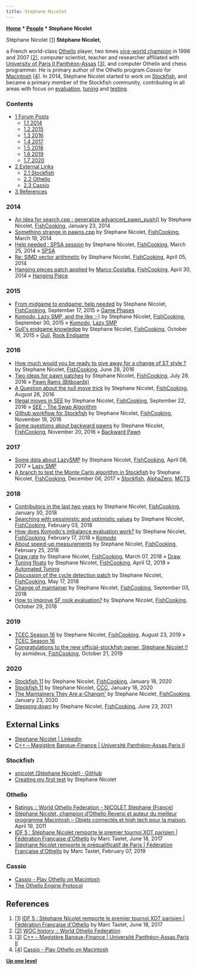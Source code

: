 ```yaml
---
title: Stephane Nicolet
---
```

**[Home](Home "Home") \* [People](People "People") \* Stephane Nicolet**



 [](https://www.ffothello.org/idf-5-stephane-nicolet-remporte-le-premier-tournoi-xot-parisien/) Stéphane Nicolet <a id="cite-note-1" href="#cite-ref-1">[1]</a> 
**Stéphane Nicolet**,  

a French world-class [Othello](Othello "Othello") player, two times [vice-world champion](https://en.wikipedia.org/wiki/Reversi#World_Othello_Championship) in 1996 and 2007 <a id="cite-note-2" href="#cite-ref-2">[2]</a>, 
computer scientist, teacher and researcher affiliated with [University of Paris II Panthéon-Assas](University_of_Paris#2 "University of Paris") <a id="cite-note-3" href="#cite-ref-3">[3]</a>, and computer Othello and chess programmer.
He is primary author of the Othello program *Cassio* for [Macintosh](Macintosh "Macintosh") <a id="cite-note-4" href="#cite-ref-4">[4]</a>. 
In 2014, Stéphane Nicolet started to work on [Stockfish](Stockfish "Stockfish"), and became a primary member of the Stockfish community, contributing in all areas with focus on [evaluation](Evaluation "Evaluation"), [tuning](Automated_Tuning "Automated Tuning") and [testing](Engine_Testing "Engine Testing").



### Contents


* [1 Forum Posts](#forum-posts)
	+ [1.1 2014](#2014)
	+ [1.2 2015](#2015)
	+ [1.3 2016](#2016)
	+ [1.4 2017](#2017)
	+ [1.5 2018](#2018)
	+ [1.6 2019](#2019)
	+ [1.7 2020](#2020)
* [2 External Links](#external-links)
	+ [2.1 Stockfish](#stockfish)
	+ [2.2 Othello](#othello)
	+ [2.3 Cassio](#cassio)
* [3 References](#references)






### 2014


* [An idea for search.cpp : generalize advanced\_pawn\_push()](https://groups.google.com/d/msg/fishcooking/yInXKtEY2iM/GALcVZp_ULQJ) by Stephane Nicolet, [FishCooking](Computer_Chess_Forums "Computer Chess Forums"), January 23, 2014
* [Something strange in pawns.cpp](https://groups.google.com/d/msg/fishcooking/peyl4CAsP7M/e_m7rHSSgDgJ) by Stephane Nicolet, [FishCooking](Computer_Chess_Forums "Computer Chess Forums"), March 19, 2014
* [Help needed : SPSA session](https://groups.google.com/d/msg/fishcooking/oJVdjiKWi7k/MUFmCR9OrFgJ) by Stephane Nicolet, [FishCooking](Computer_Chess_Forums "Computer Chess Forums"), March 25, 2014 » [SPSA](SPSA "SPSA")
* [Re: SIMD vector arithmetic](https://groups.google.com/d/msg/fishcooking/of_TQzyz2qo/qVO55TMFJXcJ) by Stephane Nicolet, [FishCooking](Computer_Chess_Forums "Computer Chess Forums"), April 05, 2014
* [Hanging pieces patch applied](https://groups.google.com/d/msg/fishcooking/ViyAoTA8i4Q/068rdLB9kTgJ) by [Marco Costalba](Marco_Costalba "Marco Costalba"), [FishCooking](Computer_Chess_Forums "Computer Chess Forums"), April 30, 2014 » [Hanging Piece](Hanging_Piece "Hanging Piece")


### 2015


* [From midgame to endgame: help needed](https://groups.google.com/d/msg/fishcooking/4zoh6cxak6k/RySF2o9FAwAJ) by Stephane Nicolet, [FishCooking](Computer_Chess_Forums "Computer Chess Forums"), September 17, 2015 » [Game Phases](Game_Phases "Game Phases")
* [Komodo, Lazy SMP, and the like :-)](https://groups.google.com/d/msg/fishcooking/vGgxv_W_LOI/SAQOxpFsBwAJ) by Stephane Nicolet, [FishCooking](Computer_Chess_Forums "Computer Chess Forums"), September 30, 2015 » [Komodo](Komodo "Komodo"), [Lazy SMP](Lazy_SMP "Lazy SMP")
* [Gull's endgame knowledge](https://groups.google.com/d/msg/fishcooking/Xh8p8KXGrso/aguB__krDAAJ) by Stephane Nicolet, [FishCooking](Computer_Chess_Forums "Computer Chess Forums"), October 16, 2015 » [Gull](Gull "Gull"), [Rook Endgame](Rook_Endgame "Rook Endgame")


### 2016


* [How much would you be ready to give away for a change of ST style ?](https://groups.google.com/d/msg/fishcooking/KiqV1h1IBds/_Tn5gPFyBgAJ) by Stephane Nicolet, [FishCooking](Computer_Chess_Forums "Computer Chess Forums"), June 28, 2016
* [Two ideas for pawn patches](https://groups.google.com/d/msg/fishcooking/rwakDGcuf5E/YUyeJX9rBQAJ) by Stephane Nicolet, [FishCooking](Computer_Chess_Forums "Computer Chess Forums"), July 28, 2016 » [Pawn Rams (Bitboards)](Pawn_Rams_(Bitboards) "Pawn Rams (Bitboards)")
* [A Question about the null move trick](https://groups.google.com/d/msg/fishcooking/_hWkhtPxdDg/ruF0uHjOEAAJ) by Stephane Nicolet, [FishCooking](Computer_Chess_Forums "Computer Chess Forums"), August 26, 2016
* [Illegal moves in SEE](https://groups.google.com/d/msg/fishcooking/9mcmjnyqbAQ/S6mDA0QsAAAJ) by Stephane Nicolet, [FishCooking](Computer_Chess_Forums "Computer Chess Forums"), September 22, 2016 » [SEE - The Swap Algorithm](SEE_-_The_Swap_Algorithm "SEE - The Swap Algorithm")
* [Github workflow for Stockfish](https://groups.google.com/d/msg/fishcooking/PsCTdihp9q8/kiy5O480AAAJ) by Stephane Nicolet, [FishCooking](Computer_Chess_Forums "Computer Chess Forums"), November 19, 2016
* [Some questions about backward pawns](https://groups.google.com/d/msg/fishcooking/7v29HZhwDsk/DFesjUyZAAAJ) by Stephane Nicolet, [FishCooking](Computer_Chess_Forums "Computer Chess Forums"), November 20, 2016 » [Backward Pawn](Backward_Pawn "Backward Pawn")


### 2017


* [Some data about LazySMP](https://groups.google.com/d/msg/fishcooking/Cbm5y4dpeEE/wYmQokNfAAAJ) by Stephane Nicolet, [FishCooking](Computer_Chess_Forums "Computer Chess Forums"), April 08, 2017 » [Lazy SMP](Lazy_SMP "Lazy SMP")
* [A branch to test the Monte Carlo algorithm in Stockfish](https://groups.google.com/d/msg/fishcooking/AE4EgWQ20dY/d37yA6llBgAJ) by Stephane Nicolet, [FishCooking](Computer_Chess_Forums "Computer Chess Forums"), December 06, 2017 » [Stockfish](Stockfish "Stockfish"), [AlphaZero](AlphaZero "AlphaZero"), [MCTS](Monte-Carlo_Tree_Search "Monte-Carlo Tree Search")


### 2018


* [Contributors in the last two years](https://groups.google.com/d/msg/fishcooking/_FW_RIowarw/y1e-qMEXAgAJ) by Stephane Nicolet, [FishCooking](Computer_Chess_Forums "Computer Chess Forums"), January 30, 2018
* [Searching with pessimistic and optimistic values](https://groups.google.com/d/msg/fishcooking/WsoH96xxgBA/FoGuQLJ3BAAJ) by Stephane Nicolet, [FishCooking](Computer_Chess_Forums "Computer Chess Forums"), February 03, 2018
* [How does Komodo's imbalance evaluation work?](https://groups.google.com/d/msg/fishcooking/CmSJ1CspgqQ/g-uYtPZ7CgAJ) by Stephane Nicolet, [FishCooking](Computer_Chess_Forums "Computer Chess Forums"), February 17, 2018 » [Komodo](Komodo "Komodo")
* [About speed-up measurements](https://groups.google.com/d/msg/fishcooking/S_MUpM3uXd4/o5dx0qI7BQAJ) by Stephane Nicolet, [FishCooking](Computer_Chess_Forums "Computer Chess Forums"), February 25, 2018
* [Draw rate](https://groups.google.com/d/msg/fishcooking/WgN3KD0ThA4/iIk2j0RhBAAJ) by Stephane Nicolet, [FishCooking](Computer_Chess_Forums "Computer Chess Forums"), March 07, 2018 » [Draw](Draw "Draw")
* [Tuning floats](https://groups.google.com/d/msg/fishcooking/XnLmUP_78iw/QgMZzmeVBgAJ) by Stephane Nicolet, [FishCooking](Computer_Chess_Forums "Computer Chess Forums"), April 12, 2018 » [Automated Tuning](Automated_Tuning "Automated Tuning")
* [Discussion of the cycle detection patch](https://groups.google.com/d/msg/fishcooking/_V1YhOj078g/v_Ff6wGWAQAJ) by Stephane Nicolet, [FishCooking](Computer_Chess_Forums "Computer Chess Forums"), May 17, 2018
* [Change of maintainer](https://groups.google.com/d/msg/fishcooking/gxAS3isl4pU/FxuoYfo8BQAJ) by Stephane Nicolet, [FishCooking](Computer_Chess_Forums "Computer Chess Forums"), September 03, 2018
* [How to improve SF rook evaluation?](https://groups.google.com/d/msg/fishcooking/R0ZzvPt81hA/sKei7OsrCwAJ) by Stephane Nicolet, [FishCooking](Computer_Chess_Forums "Computer Chess Forums"), October 29, 2018


### 2019


* [TCEC Season 16](https://groups.google.com/d/msg/fishcooking/PF3dcA8aPh8/hC15Mo2rAwAJ) by Stephane Nicolet, [FishCooking](Computer_Chess_Forums "Computer Chess Forums"), August 23, 2019 » [TCEC Season 16](TCEC_Season_16 "TCEC Season 16")
* [Congratulations to the new official-stockfish owner, Stéphane Nicolet !!](https://groups.google.com/d/msg/fishcooking/c4qRQaZKdgU/3FOkhr0XBQAJ) by asmideus, [FishCooking](Computer_Chess_Forums "Computer Chess Forums"), October 21, 2019


### 2020


* [Stockfish 11](https://groups.google.com/d/msg/fishcooking/uJUcbNtnZI4/ztwU3Xw4DQAJ) by Stephane Nicolet, [FishCooking](Computer_Chess_Forums "Computer Chess Forums"), January 18, 2020
* [Stockfish 11](http://www.talkchess.com/forum3/viewtopic.php?f=2&t=72837) by Stephane Nicolet, [CCC](CCC "CCC"), January 18, 2020
* [The Maintainers They Are a-Changin'](https://groups.google.com/d/msg/fishcooking/nG6aqewRuSM/C5hn5hD3EwAJ) by Stephane Nicolet, [FishCooking](Computer_Chess_Forums "Computer Chess Forums"), January 23, 2020
* [Stepping down](https://groups.google.com/g/fishcooking/c/5kYNi6H4cCY) by Stephane Nicolet, [FishCooking](Computer_Chess_Forums "Computer Chess Forums"), June 23, 2021


## External Links


* [Stephane Nicolet | LinkedIn](https://www.linkedin.com/in/stephane-nicolet-2a8019178/)
* [C++ – Magistère Banque-Finance | Université Panthéon-Assas Paris II](https://mbfassas.com/k_course/c/)


### Stockfish


* [snicolet (Stéphane Nicolet) · GitHub](https://github.com/snicolet)
* [Creating my first test](https://github.com/glinscott/fishtest/wiki/Creating-my-first-test) by Stephane Nicolet


### Othello


* [Ratings :: World Othello Federation - NICOLET Stephane (France)](https://www.worldothello.org/ratings/player?searchPlayerInput=NICOLET+Stephane)
* [Stéphane Nicolet, champion d’Othello Reversi et auteur du meilleur programme Macintosh – Objets connectés et high tech pour la maison](https://www.tontonhightech.com/stephane-nicolet-champion-dothello-reversi-et-auteur-du-meilleur-programme-pour-macintosh/), April 19, 2011
* [IDF 5 : Stéphane Nicolet remporte le premier tournoi XOT parisien | Fédération Française d'Othello](https://www.ffothello.org/idf-5-stephane-nicolet-remporte-le-premier-tournoi-xot-parisien/) by Marc Tastet, June 18, 2017
* [Stéphane Nicolet remporte le préqualificatif de Paris | Fédération Française d'Othello](https://www.ffothello.org/stephane-nicolet-remporte-le-prequalificatif-de-paris/) by Marc Tastet, February 07, 2019


### Cassio


* [Cassio - Play Othello on Macintosh](http://cassio.free.fr/)
* [The Othello Engine Protocol](http://cassio.free.fr/engine-protocol.htm)


## References


1. <a id="cite-ref-1" href="#cite-note-1">[1]</a> [IDF 5 : Stéphane Nicolet remporte le premier tournoi XOT parisien | Fédération Française d'Othello](https://www.ffothello.org/idf-5-stephane-nicolet-remporte-le-premier-tournoi-xot-parisien/) by Marc Tastet, June 18, 2017
2. <a id="cite-ref-2" href="#cite-note-2">[2]</a> [WOC history :: World Othello Federation](https://www.worldothello.org/about/world-othello-championship/woc/2007)
3. <a id="cite-ref-3" href="#cite-note-3">[3]</a> [C++ – Magistère Banque-Finance | Université Panthéon-Assas Paris II](https://mbfassas.com/k_course/c/)
4. <a id="cite-ref-4" href="#cite-note-4">[4]</a> [Cassio - Play Othello on Macintosh](http://cassio.free.fr/)

**[Up one level](People "People")**







 
